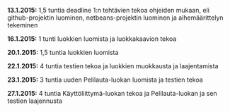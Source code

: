 **13.1.2015:** 1,5 tuntia deadline 1:n tehtävien tekoa ohjeiden mukaan, eli github-projektin luominen, netbeans-projektin luominen ja aihemäärittelyn tekeminen

**16.1.2015:** 1 tunti luokkien luomista ja luokkakaavion tekoa

**20.1.2015:** 1,5 tuntia luokkien luomista

**22.1.2015:** 4 tuntia testien tekoa ja luokkien muokkausta ja laajentamista

**23.1.2015:** 3 tuntia uuden Pelilauta-luokan luomista ja testien tekoa

**27.1.2015:** 4 tuntia Käyttöliittymä-luokan tekoa ja Pelilauta-luokan ja sen testien laajennusta
